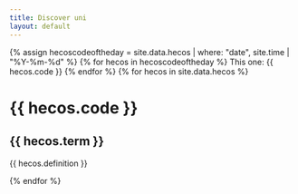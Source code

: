 ```yaml
---
title: Discover uni
layout: default
--- 
```

{% assign hecoscodeoftheday = site.data.hecos | where: "date", site.time | "%Y-%m-%d" %}
{% for hecos in hecoscodeoftheday %}
This one: {{ hecos.code }}
{% endfor %}
{% for hecos in site.data.hecos %}
  <h1>  {{ hecos.code }} </h1>
  <h2> {{ hecos.term }} </h2>
  <p> {{ hecos.definition }} </p>
{% endfor %}
